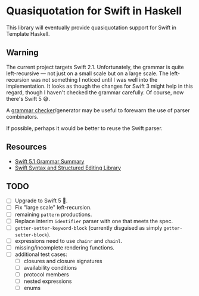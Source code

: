 # Quasiquotation for Swift in Haskell

This library will eventually provide quasiquotation support for Swift in
Template Haskell.

## Warning

The current project targets Swift 2.1. Unfortunately, the grammar is
quite left-recursive — not just on a small scale but on a large scale.
The left-recursion was not something I noticed until I was well into the
implementation. It looks as though the changes for Swift 3 might help in
this regard, though I haven't checked the grammar carefully. Of course,
now there's Swift 5 😅.

A [grammar checker][grammar-checker]/generator may be useful to forewarn
the use of parser combinators.

If possible, perhaps it would be better to reuse the Swift parser.

## Resources

- [Swift 5.1 Grammar Summary][swift-grammar]
- [Swift Syntax and Structured Editing Library][swift-syntax-lib]

## TODO

- [ ] Upgrade to Swift 5 🤣.
- [ ] Fix "large scale" left-recursion.
- [ ] remaining `pattern` productions.
- [ ] Replace interim `identifier` parser with one that meets the spec.
- [ ] `getter-setter-keyword-block` (currently disguised as simply
      `getter-setter-block`).
- [ ] expressions need to use `chainr` and `chainl`.
- [ ] missing/incomplete rendering functions.
- [ ] additional test cases:
  - [ ] closures and closure signatures
  - [ ] availability conditions
  - [ ] protocol members
  - [ ] nested expressions
  - [ ] enums

[grammar-checker]: http://smlweb.cpsc.ucalgary.ca/start.html
[swift-grammar]: https://docs.swift.org/swift-book/ReferenceManual/zzSummaryOfTheGrammar.html
[swift-syntax-lib]: https://github.com/apple/swift/tree/master/lib/Syntax
